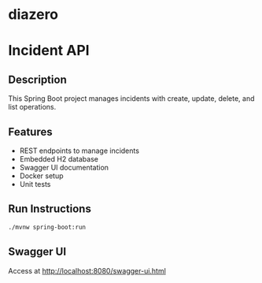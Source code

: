# diazero

# Incident API

## Description
This Spring Boot project manages incidents with create, update, delete, and list operations.

## Features
- REST endpoints to manage incidents
- Embedded H2 database
- Swagger UI documentation
- Docker setup
- Unit tests

## Run Instructions
```bash
./mvnw spring-boot:run
```

## Swagger UI
Access at [http://localhost:8080/swagger-ui.html](http://localhost:8080/swagger-ui.html)
